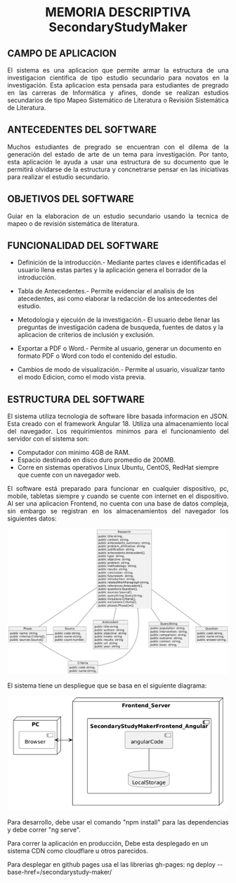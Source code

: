 <h1 style="text-align:center;">MEMORIA DESCRIPTIVA <br /> SecondaryStudyMaker</h1>

## CAMPO DE APLICACION

<p style="text-align:justify;">El sistema es una aplicacion que permite armar la estructura de una investigacion cientifica de tipo estudio secundario para novatos en la investigación. Esta aplicacion esta pensada para estudiantes de pregrado en las carreras de Informática y afines, donde se realizan estudios secundarios de tipo Mapeo Sistemático de Literatura o Revisión Sistemática de Literatura.</p>

## ANTECEDENTES DEL SOFTWARE

<p style="text-align:justify;">Muchos estudiantes de pregrado se encuentran con el dilema de la generación del estado de arte de un tema para investigación. Por tanto, esta aplicación le ayuda a usar una estructura de su documento que le permitirá olvidarse de la estructura y concnetrarse pensar en las iniciativas para realizar el estudio secundario.</p>

## OBJETIVOS DEL SOFTWARE
<p style="text-align:justify;">Guiar en la elaboracion de un estudio secundario usando la tecnica de mapeo o de revisión sistemática de literatura.</p>

## FUNCIONALIDAD DEL SOFTWARE
<p style="text-align:justify;">


* Definición de la introducción.- Mediante partes claves e identificadas el usuario llena estas partes y la aplicación genera el borrador de la introducción.

* Tabla de Antecedentes.-  Permite evidenciar el analisis de los atecedentes, asi como elaborar la redacción de los antecedentes del estudio.

* Metodologia y ejecuión de la investigación.-  El usuario debe llenar las preguntas de investigación cadena de busqueda, fuentes de datos y la aplicacion de criterios de inclusión y exclusión.

* Exportar a PDF o Word.- Permite al usuario, generar un documento en formato PDF o Word con todo el contenido del estudio.


* Cambios de modo de visualización.- Permite al usuario, visualizar tanto el modo Edicion, como el modo vista previa.
</p>

## ESTRUCTURA DEL SOFTWARE
<p style="text-align:justify;">El sistema utiliza tecnologia de software libre basada informacion en JSON. Esta creado con el framework Angular 18. Utiliza una almacenamiento local del navegador. Los requirimientos minimos para el funcionamiento del servidor con el sistema son:</p>

* Computador con mínimo 4GB de RAM.
* Espacio destinado en disco duro promedio de 200MB.
* Corre en sistemas operativos Linux Ubuntu, CentOS, RedHat siempre que cuente con un navegador web.

<p style="text-align:justify;">El software está preparado para funcionar en cualquier dispositivo, pc, mobile, tabletas siempre y cuando se cuente con internet en el dispositivo. Al ser una aplicacion Frontend, no cuenta con una base de datos compleja, sin embargo se registran en los almacenamientos del navegador los siguientes datos:</p>

<p style="text-align:center;">
<img src="docs/img/data.png"/>
</p>

<p style="text-align:justify;">
El sistema tiene un despliegue que se basa en el siguiente diagrama:
</p>

<p style="text-align:center">
<img src="docs/img/deploy.png"/>
</p>

<p style="text-align:justify;">Para desarrollo, debe usar el comando "npm install" para las dependencias y  debe correr "ng serve". </p>
<p>
Para correr la aplicación en producción, Debe esta desplegado en un sistema CDN como cloudflare u otros parecidos.</p>
<p>Para desplegar en github pages usa el las librerias gh-pages: ng deploy --base-href=/secondarystudy-maker/</p>